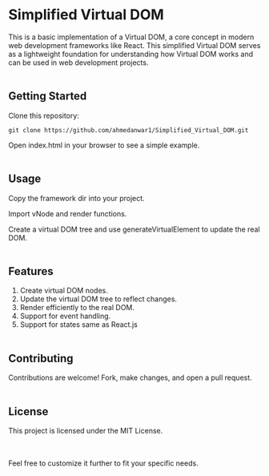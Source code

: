 # Simplified Virtual DOM
This is a basic implementation of a Virtual DOM, a core concept in modern web development frameworks like React. This simplified Virtual DOM serves as a lightweight foundation for understanding how Virtual DOM works and can be used in web development projects.
<br /><br />
## Getting Started
Clone this repository:
```
git clone https://github.com/ahmedanwar1/Simplified_Virtual_DOM.git
```

Open index.html in your browser to see a simple example.
<br /><br />
## Usage

Copy the framework dir into your project.

Import vNode and render functions.

Create a virtual DOM tree and use generateVirtualElement to update the real DOM.
<br /><br />
## Features

1. Create virtual DOM nodes.
2. Update the virtual DOM tree to reflect changes.
3. Render efficiently to the real DOM.
4. Support for event handling.
5. Support for states same as React.js
<br /><br />
## Contributing
Contributions are welcome! Fork, make changes, and open a pull request.
<br /><br />
## License
This project is licensed under the MIT License.

<br /> <br />
Feel free to customize it further to fit your specific needs.
